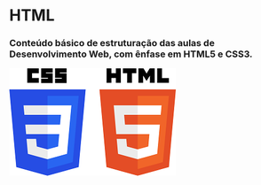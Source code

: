 # HTML
### Conteúdo básico de estruturação das aulas de Desenvolvimento Web, com ênfase em HTML5 e CSS3.
![img](https://github.com/hochiminh1996/html5/blob/master/_img/html_css.png)
